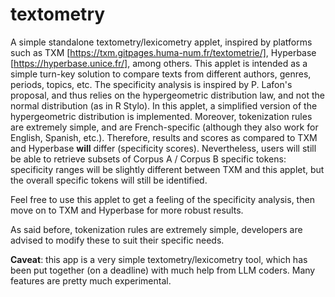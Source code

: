 # textometry
A simple standalone textometry/lexicometry applet, inspired by platforms such as TXM [https://txm.gitpages.huma-num.fr/textometrie/], Hyperbase [https://hyperbase.unice.fr/], among others.
This applet is intended as a simple turn-key solution to compare texts from different authors, genres, periods, topics, etc.
The specificity analysis is inspired by P. Lafon's proposal, and thus relies on the hypergeometric distribution law, and not the normal distribution (as in R Stylo). In this applet, a simplified version of the hypergeometric distribution is implemented. Moreover, tokenization rules are extremely simple, and are French-specific (although they also work for English, Spanish, etc.). Therefore, results and scores as compared to TXM and Hyperbase **will** differ (specificity scores). Nevertheless, users will still be able to retrieve subsets of Corpus A / Corpus B specific tokens: specificity ranges will be slightly different between TXM and this applet, but the overall specific tokens will still be identified.

Feel free to use this applet to get a feeling of the specificity analysis, then move on to TXM and Hyperbase for more robust results.

As said before, tokenization rules are extremely simple, developers are advised to modify these to suit their specific needs.

**Caveat**: this app is a very simple textometry/lexicometry tool, which has been put together (on a deadline) with much help from LLM coders. Many features are pretty much experimental. 
